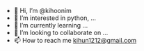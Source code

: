 - 👋 Hi, I’m @kihoonim
- 👀 I’m interested in python, ...
- 🌱 I’m currently learning ...
- 💞️ I’m looking to collaborate on ...
- 📫 How to reach me kihun1212@gmail.com

<!---
kihoonim/kihoonim is a ✨ special ✨ repository because its `README.md` (this file) appears on your GitHub profile.
You can click the Preview link to take a look at your changes.
--->
